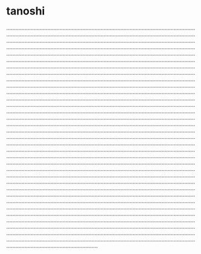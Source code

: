 # tanoshi
....................................................................................................................................................................................................................................................................................................................................................................................................................................................................................................................................................................................................................................................................................................................................................................................................................................................................................................................................................................................................................................................................................................................................................................................................................................................................................................................................................................................................................................................................................................................................................................................................................................................................................................................................................................................................................................................................................................................................................................................................................................................................................................................................................................................................................................................................................................................................................................................................................................................................................................................................................................................................................................................................................................................................................................................................................................................................................................................................................................................................................................................................................................................................................................................................................................................................................................................................................................................................................................................................................................................................................................................................................................................................................................................................................................................................................................................................................................................................................................................................................................................................................................................................................................................................................................................................................................................................................................................................................................................